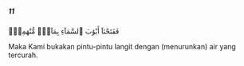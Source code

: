 ##### 11

<span class="ayah">فَفَتَحْنَآ أَبْوَٰبَ ٱلسَّمَآءِ بِمَآءٍۢ مُّنْهَمِرٍۢ</span>

<span class="ayah_translation">Maka Kami bukakan pintu-pintu langit dengan (menurunkan) air yang tercurah.</span>
